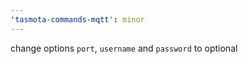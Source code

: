```yaml
---
'tasmota-commands-mqtt': minor
---
```


change options `port`, `username` and `password` to optional
